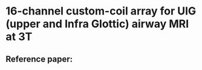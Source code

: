 # 16-channel custom-coil array for UIG (upper and Infra Glottic) airway MRI at 3T
## Reference paper: 
